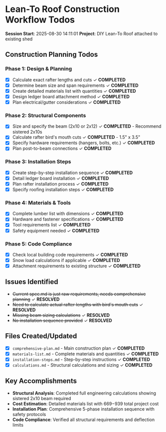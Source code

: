 # Lean-To Roof Construction Workflow Todos

**Session Start**: 2025-08-30 14:11:01
**Project**: DIY Lean-To Roof attached to existing shed

## Construction Planning Todos

### Phase 1: Design & Planning
- [x] Calculate exact rafter lengths and cuts ✓ **COMPLETED**
- [x] Determine beam size and span requirements ✓ **COMPLETED** 
- [x] Create detailed materials list with quantities ✓ **COMPLETED**
- [x] Design ledger board attachment method ✓ **COMPLETED**
- [x] Plan electrical/gutter considerations ✓ **COMPLETED**

### Phase 2: Structural Components
- [x] Size and specify the beam (2x10 or 2x12) ✓ **COMPLETED** - Recommend sistered 2x10s
- [x] Calculate rafter bird's mouth cuts ✓ **COMPLETED** - 1.5" x 3.5"
- [x] Specify hardware requirements (hangers, bolts, etc.) ✓ **COMPLETED**
- [x] Plan post-to-beam connections ✓ **COMPLETED**

### Phase 3: Installation Steps
- [x] Create step-by-step installation sequence ✓ **COMPLETED**
- [x] Detail ledger board installation ✓ **COMPLETED**
- [x] Plan rafter installation process ✓ **COMPLETED**
- [x] Specify roofing installation steps ✓ **COMPLETED**

### Phase 4: Materials & Tools
- [x] Complete lumber list with dimensions ✓ **COMPLETED**
- [x] Hardware and fastener specifications ✓ **COMPLETED**
- [x] Tool requirements list ✓ **COMPLETED**
- [x] Safety equipment needed ✓ **COMPLETED**

### Phase 5: Code Compliance
- [x] Check local building code requirements ✓ **COMPLETED**
- [x] Snow load calculations if applicable ✓ **COMPLETED**
- [x] Attachment requirements to existing structure ✓ **COMPLETED**

## Issues Identified
- ~~Current spec.md is just raw requirements, needs comprehensive planning~~ ✓ **RESOLVED**
- ~~Need to calculate actual rafter lengths with bird's mouth cuts~~ ✓ **RESOLVED**
- ~~Missing beam sizing calculations~~ ✓ **RESOLVED**
- ~~No installation sequence provided~~ ✓ **RESOLVED**

## Files Created/Updated
- [x] `comprehensive-plan.md` - Main construction plan ✓ **COMPLETED**
- [x] `materials-list.md` - Complete materials and quantities ✓ **COMPLETED**
- [x] `installation-steps.md` - Step-by-step instructions ✓ **COMPLETED**
- [x] `calculations.md` - Structural calculations and sizing ✓ **COMPLETED**

## Key Accomplishments
- **Structural Analysis**: Completed full engineering calculations showing sistered 2x10 beam required
- **Cost Estimation**: Detailed materials list with $669-$939 total project cost
- **Installation Plan**: Comprehensive 5-phase installation sequence with safety protocols
- **Code Compliance**: Verified all structural requirements and deflection limits
